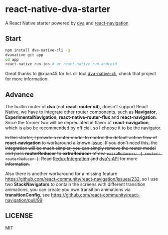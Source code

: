 # react-native-dva-starter

A React Native starter powered by [dva](https://github.com/dvajs/dva) and [react-navigation](https://github.com/react-community/react-navigation)

## Start

```bash
npm install dva-native-cli -g
dvanative git app
cd app
react-native run-ios # or react-native run-android
```

Great thanks to @xuan45 for his cli tool [dva-native-cli](https://github.com/xuan45/dva-native-cli), check that project for more information.

## Advance

The builtin router of **dva** (not **react-router v4**), doesn't support React Native, we have to integrate other router components, such as **Navigator**, **ExperimentalNavigation**, **react-native-router-flux** and **react-navigation**. Since the former two will be depreciated in flavor of **react-navigation**, which is also be recommended by official, so I choose it to be the navigator.

<del>In this starter, I provide a router model to control the default action flow of **react-navigation** to workaround a known [issue](https://github.com/react-community/react-navigation/issues/271). If you don't need this, the integration will be much simpler, you can simply remove the router model and pass **routerReducer** to **extraReducer** of dva `extraReducers: { router: routerReducer }`. Read [Redux Integration](https://reactnavigation.org/docs/guides/redux) and [dva's API](https://github.com/dvajs/dva/blob/master/docs/API.md) for more information.</del>

Also there is another workaround for a missing feature https://github.com/react-community/react-navigation/issues/232, so I use two **StackNavigators** to contain the screens with different transition animations, you can create you own transition animations via **transitionConfig**, see https://github.com/react-community/react-navigation/pull/99

## LICENSE

MIT
